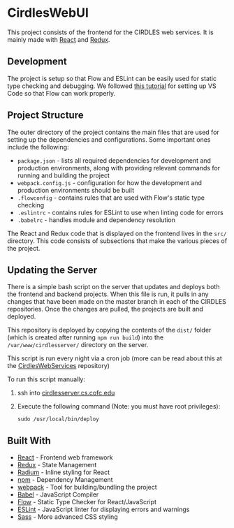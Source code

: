 # CirdlesWebUI
This project consists of the frontend for the CIRDLES web services. It is mainly made with [React](https://reactjs.org) and [Redux](https://redux.js.org).

## Development
The project is setup so that Flow and ESLint can be easily used for static type checking and debugging. We followed [this tutorial](https://hackernoon.com/configure-eslint-prettier-and-flow-in-vs-code-for-react-development-c9d95db07213) for setting up VS Code so that Flow can work properly.

## Project Structure
The outer directory of the project contains the main files that are used for setting up the dependencies and configurations. Some important ones include the following:
* `package.json` - lists all required dependencies for development and production environments, along with providing relevant commands for running and building the project
* `webpack.config.js` - configuration for how the development and production environments should be built
* `.flowconfig` - contains rules that are used with Flow's static type checking
* `.eslintrc` - contains rules for ESLint to use when linting code for errors
* `.babelrc` - handles module and dependency resolution

The React and Redux code that is displayed on the frontend lives in the `src/` directory. This code consists of subsections that make the various pieces of the project.

## Updating the Server
There is a simple bash script on the server that updates and deploys both the frontend and backend projects. When this file is run, it pulls in any changes that have been made on the master branch in each of the CIRDLES repositories. Once the changes are pulled, the projects are built and deployed.

This repository is deployed by copying the contents of the `dist/` folder (which is created after running `npm run build`) into the `/var/www/cirdlesserver/` directory on the server.

This script is run every night via a cron job (more can be read about this at the [CirdlesWebServices](https://github.com/CIRDLES/CirdlesWebServices) repository)

To run this script manually:
1. ssh into [cirdlesserver.cs.cofc.edu](http://cirdlesserver.cs.cofc.edu)
2. Execute the following command (Note: you must have root privileges):

    ```
    sudo /usr/local/bin/deploy
    ```

## Built With

* [React](https://reactjs.org) - Frontend web framework
* [Redux](https://redux.js.org) - State Management
* [Radium](http://formidable.com/open-source/radium/) - Inline styling for React
* [npm](https://www.npmjs.com) - Dependency Management
* [webpack](https://webpack.js.org) - Tool for building/bundling the project
* [Babel](https://babeljs.io) - JavaScript Compiler
* [Flow](https://flow.org) - Static Type Checker for React/JavaScript
* [ESLint](https://eslint.org) - JavaScript linter for displaying errors and warnings
* [Sass](https://sass-lang.com) - More advanced CSS styling
